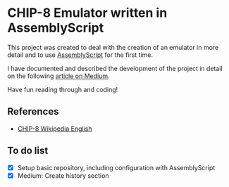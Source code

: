 # CHIP-8 Emulator written in AssemblyScript

This project was created to deal with the creation of an emulator in more detail
and to use [AssemblyScript](https://www.assemblyscript.org) for the first time.

I have documented and described the development of the project in detail on the
following [article on Medium](https://medium.com/p/2e7c8749031d/edit).

Have fun reading through and coding!

## References

- [CHIP-8 Wikipedia English](https://en.wikipedia.org/wiki/CHIP-8)

## To do list

- [x] Setup basic repository, including configuration with AssemblyScript
- [x] Medium: Create history section

